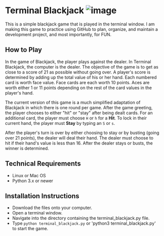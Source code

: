 # Terminal Blackjack  ![image](https://user-images.githubusercontent.com/64247887/128559437-b253b51e-8170-4df9-a3f2-f9c4615f8c35.png)

This is a simple blackjack game that is played in the terminal window. I am making this game to practice using GitHub to plan, organize, and maintain a development project, and most importantly, for FUN.

## How to Play
In the game of Blackjack, the player plays against the dealer. In Terminal Blackjack, the computer is the dealer. The objective of the game is to get as close to a score of 21 as possible without going over. A player's score is determined by adding up the total value of his or her hand. Each numbered card is worth face value. Face cards are each worth 10 points. Aces are worth either 1 or 11 points depending on the rest of the card values in the player's hand.

The current version of this game is a much simplified adaptation of Blackjack in which there is one round per game. After the game greeting, the player chooses to either "hit" or "stay" after being dealt cards. For an additional card, the player must choose `H` or `h` for a **Hit**. To lock in their current hand, the player must **Stay** by typing an `S` or `s`.
  
After the player's turn is over by either choosing to stay or by busting (going over 21 points), the dealer will deal their hand. The dealer must choose to hit if their hand's value is less than 16. After the dealer stays or busts, the winner is determined.

## Technical Requirements
* Linux or Mac OS
* Python 3.x or newer

## Installation Instructions
* Download the files onto your computer.
* Open a terminal window.
* Navigate into the directory containing the terminal_blackjack.py file.
* Type `python terminal_blackjack.py` or 'python3 terminal_blackjack.py' to start the game.
